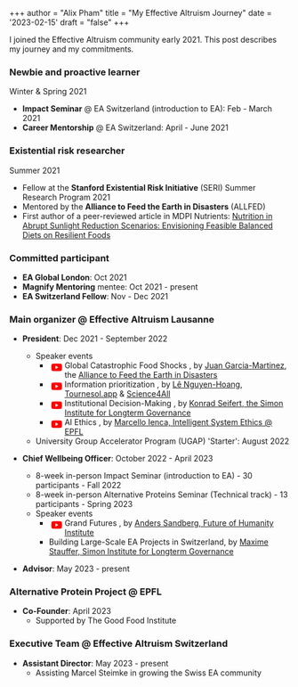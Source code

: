+++
author = "Alix Pham"
title = "My Effective Altruism Journey"
date = '2023-02-15'
draft = "false"
+++

I joined the Effective Altruism community early 2021. This post describes my journey and my commitments.

<!--more-->

### Newbie and proactive learner
Winter & Spring 2021
* **Impact Seminar** @ EA Switzerland (introduction to EA): Feb - March 2021
* **Career Mentorship** @ EA Switzerland: April - June 2021

### Existential risk researcher
Summer 2021
* Fellow at the **Stanford Existential Risk Initiative** (SERI) Summer Research Program 2021
* Mentored by the **Alliance to Feed the Earth in Disasters** (ALLFED)
* First author of a peer-reviewed article in MDPI Nutrients: [Nutrition in Abrupt Sunlight Reduction Scenarios: Envisioning Feasible Balanced Diets on Resilient Foods](https://www.mdpi.com/2072-6643/14/3/492)

### Committed participant
* **EA Global London**: Oct 2021
* **Magnify Mentoring** mentee: Oct 2021 - present
* **EA Switzerland Fellow**: Nov - Dec 2021

### Main organizer @ Effective Altruism Lausanne
* **President**: Dec 2021 - September 2022
    * Speaker events
        * Global Catastrophic Food Shocks <a href="https://www.youtube.com/watch?v=i7HFl69i-i8&t=1s" target='_blank'><img src="/images/youtube.png" height="20" width="20" style="float:left;margin:3px 4px"></a>, by [Juan Garcia-Martinez](https://www.linkedin.com/in/juan-garcia-martinez/), the [Alliance to Feed the Earth in Disasters](https://allfed.info/)
        * Information prioritization <a href="https://www.youtube.com/watch?v=ocXOPEnL5ZE&t=4s" target='_blank'><img src="/images/youtube.png" height="20" width="20" style="float:left;margin:3px 4px"></a>, by [Lê Nguyen-Hoang](https://www.linkedin.com/in/l%C3%AA-nguy%C3%AAn-hoang/), [Tournesol.app](https://tournesol.app/) & [Science4All](https://www.youtube.com/channel/UC0NCbj8CxzeCGIF6sODJ-7A)
        * Institutional Decision-Making <a href="https://www.youtube.com/watch?v=O4oGOTyhdGg&t=2s" target='_blank'><img src="/images/youtube.png" height="20" width="20" style="float:left;margin:3px 4px"></a>, by [Konrad Seifert, the Simon Institute for Longterm Governance](https://www.simoninstitute.ch/about/member/konrad-seifert/)
        * AI Ethics <a href="https://www.youtube.com/watch?v=6j_iCum0ikQ" target='_blank'><img src="/images/youtube.png" height="20" width="20" style="float:left;margin:3px 4px"></a>, by [Marcello Ienca, Intelligent System Ethics @ EPFL](https://people.epfl.ch/marcello.ienca/?lang=en)
    * University Group Accelerator Program (UGAP) 'Starter': August 2022

* **Chief Wellbeing Officer**: October 2022 - April 2023
    * 8-week in-person Impact Seminar (introduction to EA) - 30 participants - Fall 2022
    * 8-week in-person Alternative Proteins Seminar (Technical track) - 13 participants - Spring 2023
    * Speaker events
        * Grand Futures <a href="https://www.youtube.com/watch?v=G3KE5wp98Lo" target='_blank'><img src="/images/youtube.png" height="20" width="20" style="float:left;margin:3px 4px"></a>, by [Anders Sandberg, Future of Humanity Institute](https://www.fhi.ox.ac.uk/team/anders-sandberg/)
        * Building Large-Scale EA Projects in Switzerland, by [Maxime Stauffer, Simon Institute for Longterm Governance](https://www.simoninstitute.ch/about/member/maxime-stauffer/)

* **Advisor**: May 2023 - present

### Alternative Protein Project @ EPFL
* **Co-Founder**: April 2023
    * Supported by The Good Food Institute

### Executive Team @ Effective Altruism Switzerland
* **Assistant Director**: May 2023 - present
    * Assisting Marcel Steimke in growing the Swiss EA community